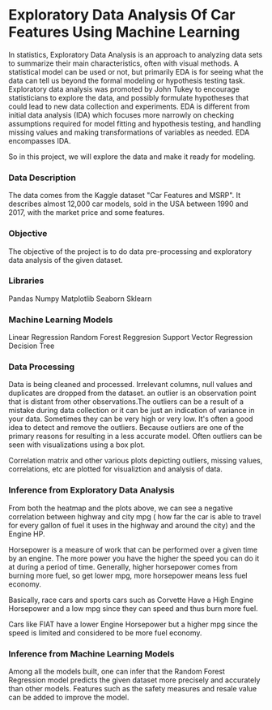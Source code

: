 # Exploratory Data Analysis Of Car Features Using Machine Learning

In statistics, Exploratory Data Analysis is an approach to analyzing data sets to summarize their main characteristics, often with visual methods. A statistical model can be used or not, but primarily EDA is for seeing what the data can tell us beyond the formal modeling or hypothesis testing task. Exploratory data analysis was promoted by John Tukey to encourage statisticians to explore the data, and possibly formulate hypotheses that could lead to new data collection and experiments. EDA is different from initial data analysis (IDA) which focuses more narrowly on checking assumptions required for model fitting and hypothesis testing, and handling missing values and making transformations of variables as needed. EDA encompasses IDA.

So in this project, we will explore the data and make it ready for modeling.

### Data Description

The data comes from the Kaggle dataset "Car Features and MSRP". It describes almost 12,000 car models, sold in the USA between 1990 and 2017, with the market price and some features. 

### Objective

The objective of the project is to do data pre-processing and exploratory data analysis of the given dataset.

### Libraries

Pandas
Numpy
Matplotlib
Seaborn
Sklearn

### Machine Learning Models

Linear Regression
Random Forest Reggresion
Support Vector Regression
Decision Tree

### Data Processing

Data is being cleaned and processed. Irrelevant columns, null values and duplicates are dropped from the dataset. an outlier is an observation point that is distant from other observations.The outliers can be a result of a mistake during data collection or it can be just an indication of variance in your data. Sometimes they can be very high or very low. It's often a good idea to detect and remove the outliers. Because outliers are one of the primary reasons for resulting in a less accurate model. Often outliers can be seen with visualizations using a box plot. 

Correlation matrix and other various plots depicting outliers, missing values, correlations, etc are plotted for visualiztion and analysis of data.

### Inference from Exploratory Data Analysis

From both the heatmap and the plots above, we can see a negative correlation between highway and city mpg ( how far the car is able to travel for every gallon of fuel it uses in the highway and around the city) and the Engine HP.

Horsepower is a measure of work that can be performed over a given time by an engine. The more power you have the higher the speed you can do it at during a period of time. Generally, higher horsepower comes from burning more fuel, so get lower mpg, more horsepower means less fuel economy.

Basically, race cars and sports cars such as Corvette Have a High Engine Horsepower and a low mpg since they can speed and thus burn more fuel.

Cars like FIAT have a lower Engine Horsepower but a higher mpg since the speed is limited and considered to be more fuel economy.

### Inference from Machine Learning Models

Among all the models built, one can infer that the Random Forest Regression model predicts the given dataset more precisely and accurately than other models.
Features such as the safety measures and resale value can be added to improve the model.



